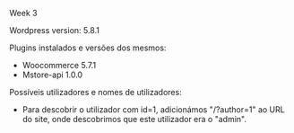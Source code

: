 Week 3

Wordpress version: 5.8.1

Plugins instalados e versões dos mesmos:
- Woocommerce 5.7.1
- Mstore-api 1.0.0

Possíveis utilizadores e nomes de utilizadores:
- Para descobrir o utilizador com id=1, adicionámos "/?author=1" ao URL do site, onde descobrimos que este utilizador era o "admin".

